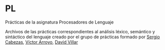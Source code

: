 # PL
Prácticas de la asignatura Procesadores de Lenguaje

Archivos de las prácticas correspondientes al análisis léxico, semántico y sintáctico del lenguaje creado por el grupo de prácticas formado por
[Sergio Cabezas](https://github.com/sergiocgdl), [Víctor Arroyo](https://github.com/victory06), [David Villar](https://github.com/Daalma7)
